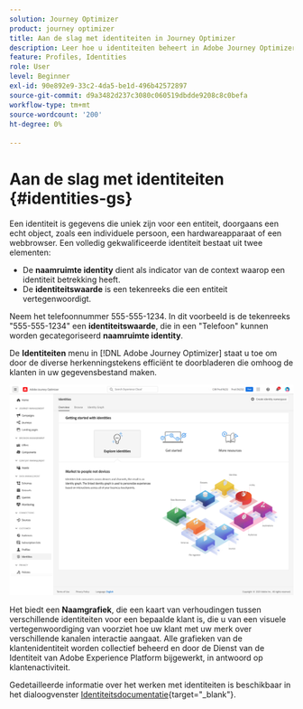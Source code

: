 ```yaml
---
solution: Journey Optimizer
product: journey optimizer
title: Aan de slag met identiteiten in Journey Optimizer
description: Leer hoe u identiteiten beheert in Adobe Journey Optimizer
feature: Profiles, Identities
role: User
level: Beginner
exl-id: 90e892e9-33c2-4da5-be1d-496b42572897
source-git-commit: d9a3482d237c3080c060519dbdde9208c8c0befa
workflow-type: tm+mt
source-wordcount: '200'
ht-degree: 0%

---
```


# Aan de slag met identiteiten {#identities-gs}

Een identiteit is gegevens die uniek zijn voor een entiteit, doorgaans een echt object, zoals een individuele persoon, een hardwareapparaat of een webbrowser. Een volledig gekwalificeerde identiteit bestaat uit twee elementen:

* De **naamruimte identity** dient als indicator van de context waarop een identiteit betrekking heeft.
* De **identiteitswaarde** is een tekenreeks die een entiteit vertegenwoordigt.

Neem het telefoonnummer 555-555-1234. In dit voorbeeld is de tekenreeks &quot;555-555-1234&quot; een **identiteitswaarde**, die in een &quot;Telefoon&quot; kunnen worden gecategoriseerd **naamruimte identity**.

De **Identiteiten** menu in [!DNL Adobe Journey Optimizer] staat u toe om door de diverse herkenningstekens efficiënt te doorbladeren die omhoog de klanten in uw gegevensbestand maken.

![](assets/identities-home.png)

Het biedt een **Naamgrafiek**, die een kaart van verhoudingen tussen verschillende identiteiten voor een bepaalde klant is, die u van een visuele vertegenwoordiging van voorziet hoe uw klant met uw merk over verschillende kanalen interactie aangaat. Alle grafieken van de klantenidentiteit worden collectief beheerd en door de Dienst van de Identiteit van Adobe Experience Platform bijgewerkt, in antwoord op klantenactiviteit.

Gedetailleerde informatie over het werken met identiteiten is beschikbaar in het dialoogvenster [Identiteitsdocumentatie](https://experienceleague.adobe.com/docs/experience-platform/identity/home.html?lang=nl){target="_blank"}.
